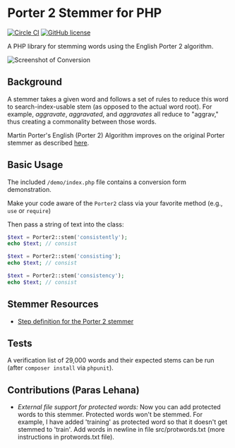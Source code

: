# Porter 2 Stemmer for PHP

[![Circle CI](https://circleci.com/gh/markfullmer/porter2.svg?style=shield)](https://circleci.com/gh/markfullmer/porter2)
[![GitHub license](https://img.shields.io/badge/license-MIT-blue.svg)](https://raw.githubusercontent.com/markfullmer/porter2/master/LICENSE)

A PHP library for stemming words using the English Porter 2 algorithm.

![Screenshot of Conversion](https://raw.githubusercontent.com/markfullmer/porter2/master/demo/stemmer-demo.png)

## Background
A stemmer takes a given word and follows a set of rules to reduce this word
to search-index-usable stem (as opposed to the actual word root). For example,
*aggravate*, *aggravated*, and *aggravates* all reduce to "aggrav," thus
creating a commonality between those words.

Martin Porter's English (Porter 2) Algorithm improves on the original Porter
stemmer as described [here](http://snowball.tartarus.org/algorithms/english/stemmer.html).

## Basic Usage
The included `/demo/index.php` file contains a conversion form demonstration.

Make your code aware of the `Porter2` class via your favorite method (e.g.,
`use` or `require`)

Then pass a string of text into the class:
```php
$text = Porter2::stem('consistently');
echo $text; // consist

$text = Porter2::stem('consisting');
echo $text; // consist

$text = Porter2::stem('consistency');
echo $text; // consist
```

## Stemmer Resources
* [Step definition for the Porter 2 stemmer](http://snowball.tartarus.org/algorithms/english/stemmer.html)

## Tests
A verification list of 29,000 words and their expected stems can be run (after
```composer install``` via ```phpunit```).

## Contributions (Paras Lehana)

* *External file support for protected words:* Now you can add protected words to this stemmer. Protected words won't be stemmed. For example, I have added 'training' as protected word so that it doesn't get stemmed to 'train'. Add words in newline in file src/protwords.txt (more instructions in protwords.txt file).
